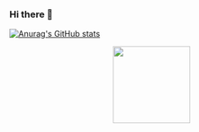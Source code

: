 ### Hi there 👋
[![Anurag's GitHub stats](https://github-readme-stats.vercel.app/api?username=AzucarCN&theme=radical)](https://github.com/anuraghazra/github-readme-stats)
<div align="center"> <img height="137px" src="https://github-readme-stats.vercel.app/api?username=AzucarCN&hide_title=true&hide_border=true&show_icons=trueline_height=21&text_color=000&icon_color=000&bg_color=0,ea6161,ffc64d,fffc4d,52fa5a&theme=graywhite" /> </div>
<!--
**AzucarCN/AzucarCN** is a ✨ _special_ ✨ repository because its `README.md` (this file) appears on your GitHub profile.

Here are some ideas to get you started:

- 🔭 I’m currently working on ...
- 🌱 I’m currently learning ...
- 👯 I’m looking to collaborate on ...
- 🤔 I’m looking for help with ...
- 💬 Ask me about ...
- 📫 How to reach me: ...
- 😄 Pronouns: ...
- ⚡ Fun fact: ...
-->
    
